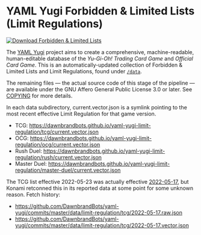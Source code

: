 # YAML Yugi Forbidden & Limited Lists (Limit Regulations)

[![Download Forbidden & Limited Lists](https://github.com/DawnbrandBots/yaml-yugi-limit-regulation/actions/workflows/limit-regulation.yaml/badge.svg)](https://github.com/DawnbrandBots/yaml-yugi-limit-regulation/actions/workflows/limit-regulation.yaml)

The [YAML Yugi](https://github.com/DawnbrandBots/yaml-yugi) project aims to create a comprehensive, machine-readable,
human-editable database of the _Yu-Gi-Oh! Trading Card Game_ and _Official Card Game_. This is an automatically-updated
collection of Forbidden & Limited Lists and Limit Regulations, found under [`/data`](/data).

The remaining files — the actual source code of this stage of the pipeline — are available under the
GNU Affero General Public License 3.0 or later. See [COPYING](./COPYING) for more details.

In each data subdirectory, current.vector.json is a symlink pointing to the most recent effective Limit Regulation for
that game version.

- TCG: https://dawnbrandbots.github.io/yaml-yugi-limit-regulation/tcg/current.vector.json
- OCG: https://dawnbrandbots.github.io/yaml-yugi-limit-regulation/ocg/current.vector.json
- Rush Duel: https://dawnbrandbots.github.io/yaml-yugi-limit-regulation/rush/current.vector.json
- Master Duel: https://dawnbrandbots.github.io/yaml-yugi-limit-regulation/master-duel/current.vector.json

The TCG list effective 2022-05-23 was actually effective [2022-05-17](https://yugipedia.com/wiki/May_2022_Lists_(TCG)),
but Konami retconned this in its reported data at some point for some unknown reason. Fetch history:
- https://github.com/DawnbrandBots/yaml-yugi/commits/master/data/limit-regulation/tcg/2022-05-17.raw.json
- https://github.com/DawnbrandBots/yaml-yugi/commits/master/data/limit-regulation/tcg/2022-05-17.vector.json
